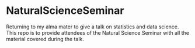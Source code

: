 # NaturalScienceSeminar
Returning to my alma mater to give a talk on statistics and data science. This repo is to provide attendees of the Natural Science Seminar with all the material covered during the talk. 
